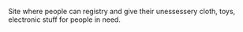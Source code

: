 Site where people can registry and give their unessessery cloth, toys, electronic stuff for people in need.
